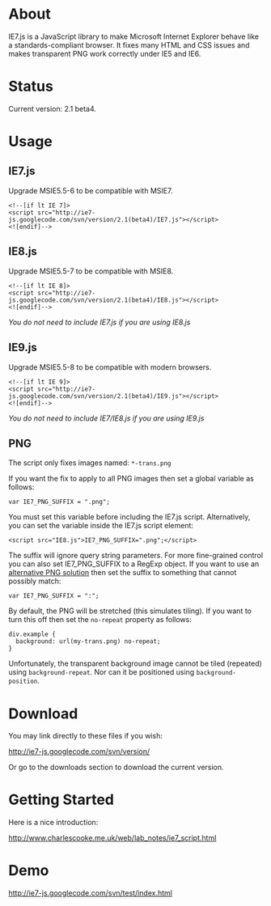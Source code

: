 # About #
IE7.js is a JavaScript library to make Microsoft Internet Explorer behave like a standards-compliant browser. It fixes many HTML and CSS issues and makes transparent PNG work correctly under IE5 and IE6.

# Status #
Current version: 2.1 beta4.

# Usage #

## IE7.js ##
Upgrade MSIE5.5-6 to be compatible with MSIE7.
```
<!--[if lt IE 7]>
<script src="http://ie7-js.googlecode.com/svn/version/2.1(beta4)/IE7.js"></script>
<![endif]-->
```

## IE8.js ##
Upgrade MSIE5.5-7 to be compatible with MSIE8.
```
<!--[if lt IE 8]>
<script src="http://ie7-js.googlecode.com/svn/version/2.1(beta4)/IE8.js"></script>
<![endif]-->
```

_You do not need to include IE7.js if you are using IE8.js_

## IE9.js ##
Upgrade MSIE5.5-8 to be compatible with modern browsers.
```
<!--[if lt IE 9]>
<script src="http://ie7-js.googlecode.com/svn/version/2.1(beta4)/IE9.js"></script>
<![endif]-->
```

_You do not need to include IE7/IE8.js if you are using IE9.js_

## PNG ##
The script only fixes images named: `*-trans.png`

If you want the fix to apply to all PNG images then set a global variable as follows:

```
var IE7_PNG_SUFFIX = ".png";
```

You must set this variable before including the IE7.js script. Alternatively, you can set the variable inside the IE7.js script element:

```
<script src="IE8.js">IE7_PNG_SUFFIX=".png";</script>
```

The suffix will ignore query string parameters. For more fine-grained control you can also set IE7\_PNG\_SUFFIX to a RegExp object. If you want to use an [alternative PNG solution](http://www.dillerdesign.com/experiment/DD_belatedPNG/) then set the suffix to something that cannot possibly match:

```
var IE7_PNG_SUFFIX = ":";
```

By default, the PNG will be stretched (this simulates tiling). If you want to turn this off then set the `no-repeat` property as follows:

```
div.example {
  background: url(my-trans.png) no-repeat;
}
```

Unfortunately, the transparent background image cannot be tiled (repeated) using `background-repeat`. Nor can it be positioned using `background-position`.

# Download #
You may link directly to these files if you wish:

http://ie7-js.googlecode.com/svn/version/

Or go to the downloads section to download the current version.

# Getting Started #
Here is a nice introduction:

http://www.charlescooke.me.uk/web/lab_notes/ie7_script.html

# Demo #
http://ie7-js.googlecode.com/svn/test/index.html
